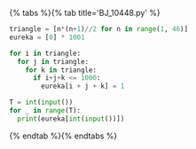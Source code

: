 {% tabs %}{% tab title='BJ_10448.py' %}

```py
triangle = [n*(n+1)//2 for n in range(1, 46)]
eureka = [0] * 1001

for i in triangle:
  for j in triangle:
    for k in triangle:
      if i+j+k <= 1000:
        eureka[i + j + k] = 1

T = int(input())
for _ in range(T):
  print(eureka[int(input())])
```

{% endtab %}{% endtabs %}
